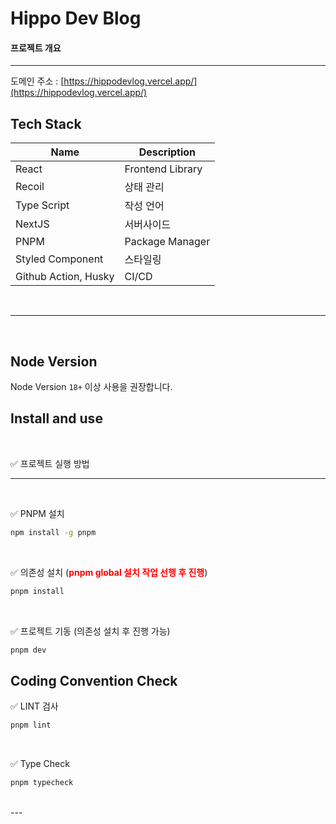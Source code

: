 <h1>Hippo Dev Blog</h1>

#### 프로젝트 개요

---

도메인 주소 : [https://hippodevlog.vercel.app/](https://hippodevlog.vercel.app/)

## Tech Stack

| Name             | Description      |
| ---------------- | ---------------- |
| React            | Frontend Library |
| Recoil           | 상태 관리        |
| Type Script      | 작성 언어        |
| NextJS           | 서버사이드       |
| PNPM             | Package Manager  |
| Styled Component | 스타일링         |
| Github Action, Husky    | CI/CD |

<br />

---

<br />

## Node Version

Node Version `18+` 이상 사용을 권장합니다.

## Install and use

<br />

✅ 프로젝트 실행 방법

---
<br />

✅ PNPM 설치 

```bash
npm install -g pnpm
```

<br />

✅ 의존성 설치 (<strong style="color: red">pnpm global 설치 작업 선행 후 진행</strong>)

```bash
pnpm install
```

<br />

✅ 프로젝트 기동 (의존성 설치 후 진행 가능)

```bash
pnpm dev
```

## Coding Convention Check


✅ LINT 검사

```bash
pnpm lint
```

<br />

✅ Type Check

```bash
pnpm typecheck
```

<br />
---


